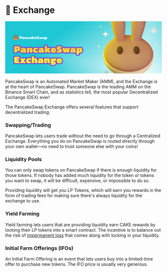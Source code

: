 # 🔄 Exchange

![](<../../.gitbook/assets/docs masthead (19).png>)

PancakeSwap is an Automated Market Maker (AMM), and the Exchange is at the heart of PancakeSwap. PancakeSwap is the leading AMM on the Binance Smart Chain, and as statistics tell, the most popular Decentralized Exchange (DEX) ever!

The PancakeSwap Exchange offers several features that support decentralized trading:

### Swapping/Trading

PancakeSwap lets users trade without the need to go through a Centralized Exchange. Everything you do on PancakeSwap is routed directly through your own wallet—no need to trust someone else with your coins!

### Liquidity Pools

You can only swap tokens on PancakeSwap if there is enough liquidity for those tokens. If nobody has added much liquidity for the token or tokens you want to swap, it will be difficult, expensive, or impossible to do so.

Providing liquidity will get you LP Tokens, which will earn you rewards in the form of trading fees for making sure there's always liquidity for the exchange to use.

### Yield Farming

Yield farming lets users that are providing liquidity earn CAKE rewards by locking their LP tokens into a smart contract. The incentive is to balance out the risk of [impermanent loss](https://academy.binance.com/en/articles/impermanent-loss-explained) that comes along with locking in your liquidity.

### Initial Farm Offerings (IFOs)

An Initial Farm Offering is an event that lets users buy into a limited-time offer to purchase new tokens. The IFO price is usually very generous.
